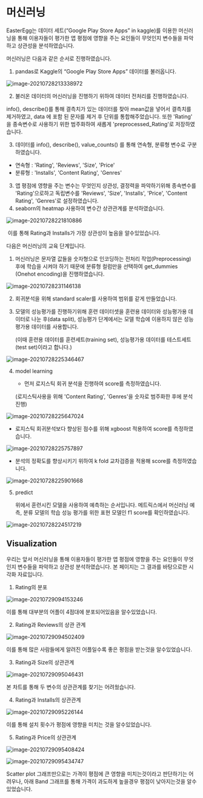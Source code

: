 # 머신러닝

EasterEgg는 데이터 세트(“Google Play Store Apps”  in kaggle)를 이용한 머신러닝을 통해 이용자들이 평가한 앱 평점에 영향을 주는 요인들이 무엇인지 변수들을 파악하고 상관성을 분석하였습니다.

머신러닝은 다음과 같은 순서로 진행하였습니다.

1. pandas로 Kaggle의 “Google Play Store Apps” 데이터를 불러옵니다.

![image-20210728213338972](https://user-images.githubusercontent.com/85269812/127595503-dde1898a-4925-4d27-bc9d-b8c3e72493ed.png)

2.  불러온 데이터의 머신러닝을 진행하기 위하여 데이터 전처리를 진행하였습니다. 

 info(), describe()를 통해 결측치가 있는 데이터를 찾아 mean값을 넣어서 결측치를 제거하였고, data 에 포함 된 문자를 제거 후 단위를 통합해주었습니다. 또한 'Rating' 을 종속변수로 사용하기 위한 범주화하여 새롭게 'preprocessed_Rating'로 저장하였습니다.

3.  데이터를 info(), describe(), value_counts() 를 통해 연속형, 분류형 변수로 구분하였습니다.

* 연속형 : 'Rating', 'Reviews', 'Size', 'Price'
* 분류형 : 'Installs', 'Content Rating', 'Genres'

3. 앱 평점에 영향을 주는 변수는 무엇인지 상관성, 결정력을 파악하기위해 종속변수를 'Rating'으로하고 독립변수를 'Reviews', 'Size', 'Installs', 'Price', 'Content Rating', 'Genres'로  설정하였습니다.
4. seaborn의 heatmap 사용하여 변수간 상관관계를 분석하였습니다.

![image-20210728221810886](https://user-images.githubusercontent.com/85269812/127595517-426d46da-473e-4c1e-9b3d-3a12fb15afd4.png)

​	이를 통해 Rating과 Installs가 가장 상관성이 높음을 알수있었습니다.

다음은 머신러닝의 교육 단계입니다.

1. 머신러닝은 문자열 값들을 숫자형으로 인코딩하는 전처리 작업(Preprocessing) 후에 학습을 시켜야 하기 때문에 분류형 컬럼만을 선택하여  get_dummies (Onehot encoding)을 진행하였습니다.

![image-20210728231146138](https://user-images.githubusercontent.com/85269812/127595548-e67ecf08-a124-4578-8439-a43501c47524.png)

2. 회귀분석을 위해 standard scaler를 사용하여 범위를 같게 만들었습니다.

3. 모델의 성능평가를 진행하기위해 훈련 데이터셋을 훈련용 데이터와 성능평가용 데이터로 나눈 후(data split), 성능평가 단계에서는 모델 학습에 이용하지 않은 성능평가용 데이터를 사용합니다.

   (이때 훈련용 데이터를 훈련세트(training set), 성능평가용 데이터를 테스트세트(test set)이라고 합니다.)

![image-20210728225346467](https://user-images.githubusercontent.com/85269812/127595539-d8c558b6-43d0-46f5-b2d9-0671b43b2ad0.png)

4. model learning

   * 먼저 로지스틱 회귀 분석을 진행하여 score를 측정하였습니다.

   (로지스틱사용을 위해 'Content Rating', 'Genres'을 숫자로 범주화한 후에 분석 진행)

![image-20210728225647024](https://user-images.githubusercontent.com/85269812/127595541-8250606f-cb0e-4a52-bd43-3df94ae7fc35.png)

   * 로지스틱 회귀분석보다 향상된 점수를 위해 xgboost 적용하여  score를 측정하였습니다.

![image-20210728225757897](https://user-images.githubusercontent.com/85269812/127595543-854699f2-d291-4f1f-af30-ed65cdd286d1.png)

   * 분석의 정확도를 향상시키기 위하여 k fold 교차검증을 적용해 score를 측정하였습니다.

![image-20210728225901668](https://user-images.githubusercontent.com/85269812/127595545-b60239cc-99dd-4329-bd13-f7cf74b3bb4d.png)

5. predict

   위에서 훈련시킨 모델을 사용하여 예측하는 순서입니다. 메트릭스에서  머신러닝 예측, 분류 모델의 학습 성능 평가를 위한 표현 모델인 f1 score를 확인하였습니다.

![image-20210728224517219](https://user-images.githubusercontent.com/85269812/127595533-7df473e1-b5c1-48a7-8926-5132f1d9d3bb.png)



## Visualization

우리는 앞서 머신러닝을 통해 이용자들이 평가한 앱 평점에 영향을 주는 요인들이 무엇인지 변수들을 파악하고 상관성 분석하였습니다. 본 페이지는 그 결과를 바탕으로한 시각화 자료입니다.

1.  Rating의 분포

![image-20210729094153246](https://user-images.githubusercontent.com/85269812/127595474-7cb519e1-249a-4a10-926a-43b3d4c800e3.png)

이를 통해 대부분의 어플이 4점대에 분포되어있음을 알수있었습니다.

2. Rating과 Reviews의 상관 관계

![image-20210729094502409](https://user-images.githubusercontent.com/85269812/127595481-acd7a845-72d4-479e-b594-f627b217b8e0.png)

이를 통해 많은 사람들에게 알려진 어플일수록 좋은 평점을 받는것을 알수있었습니다.

3. Rating과 Size의 상관관계

![image-20210729095046431](https://user-images.githubusercontent.com/85269812/127595483-510564ec-09cc-4c3c-8294-3bc0ec6ec629.png)

본 차트를 통해 두 변수의 상관관계를 찾기는 어려웠습니다.

4. Rating과 Installs의 상관관계

![image-20210729095226144](https://user-images.githubusercontent.com/85269812/127595488-3241b68a-73fd-4458-a9de-7edfefd13f3b.png)

이를 통해 설치 횟수가 평점에 영향을 미치는 것을 알수있었습니다.

5. Rating과 Price의 상관관계

![image-20210729095408424](https://user-images.githubusercontent.com/85269812/127595494-5e7e883b-877a-4095-b474-99afe04298f7.png)

![image-20210729095434747](https://user-images.githubusercontent.com/85269812/127596075-eb8874d0-52d8-4a5d-8642-a0ad9df61cc7.png)

Scatter plot 그래프만으로는 가격이 평점에 큰 영향을 미치는것이라고 판단하기는 어려우나, 아래 Band 그래프를 통해 가격이 과도하게 높을경우 평점이 낮아지는것을 알수있었습니다.
